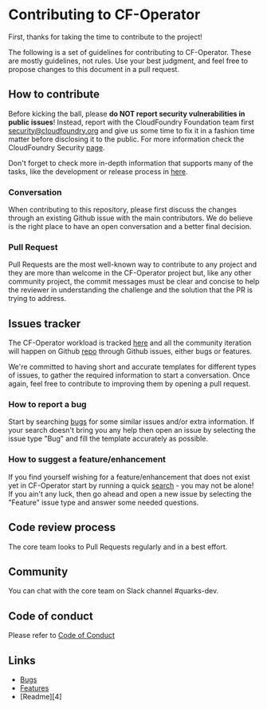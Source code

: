 # Contributing to CF-Operator

First, thanks for taking the time to contribute to the project!

The following is a set of guidelines for contributing to CF-Operator. These are mostly guidelines,
not rules. Use your best judgment, and feel free to propose changes to this document in a pull
request.

## How to contribute

Before kicking the ball, please **do NOT report security vulnerabilities in public issues**!
Instead, report with the CloudFoundry Foundation team first <security@cloudfoundry.org> and give us
some time to fix it in a fashion time matter before disclosing it to the public. For more
information check the CloudFoundry Security [page](https://www.cloudfoundry.org/security/).

Don't forget to check more in-depth information that supports many of the tasks, like the development or release process in [here](doc/README.md).

### Conversation

When contributing to this repository, please first discuss the changes through an existing Github issue with the main contributors. We do believe is the right place to have an open conversation and a better
final decision.

### Pull Request

Pull Requests are the most well-known way to contribute to any project and they are more than welcome in the CF-Operator project but, like any other community project, the commit messages must be clear and concise to help the reviewer in understanding the challenge and the solution that the PR is trying to address.

## Issues tracker

The CF-Operator workload is tracked [here](https://www.pivotaltracker.com/n/projects/2192232)
and all the community iteration will happen on Github [repo][3] through Github issues, either bugs or features.

We're committed to having short and accurate templates for different types of issues, to gather the required information to start a conversation. Once again, feel free to contribute to improving them by opening a pull request.

### How to report a bug

Start by searching [bugs][1] for some similar issues and/or extra information. If your search
doesn't bring you any help then open an issue by selecting the issue type "Bug" and fill the
template accurately as possible.

### How to suggest a feature/enhancement

If you find yourself wishing for a feature/enhancement that does not exist yet in CF-Operator start
by running a quick [search][2] - you may not be alone! If you ain't any luck, then go ahead and open a
new issue by selecting the "Feature" issue type and answer some needed questions.

## Code review process

The core team looks to Pull Requests regularly and in a best effort.

## Community

You can chat with the core team on Slack channel #quarks-dev.

## Code of conduct

Please refer to [Code of Conduct](https://www.cloudfoundry.org/code-of-conduct/)

## Links

- [Bugs][1]
- [Features][2]
- [Readme][4]

[1]: https://github.com/cloudfoundry-incubator/cf-operator/issues?q=is%3Aopen+is%3Aissue+label%3Abug

[2]: https://github.com/cloudfoundry-incubator/cf-operator/issues?q=is%3Aopen+is%3Aissue+label%3Aenhancement

[3]: https://github.com/cloudfoundry-incubator/cf-operator